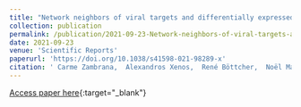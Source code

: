 ```yaml
---
title: "Network neighbors of viral targets and differentially expressed genes in COVID-19 are drug target candidates"
collection: publication
permalink: /publication/2021-09-23-Network-neighbors-of-viral-targets-and-differentially-expressed-genes-in-COVID-19-are-drug-target-candidates
date: 2021-09-23
venue: 'Scientific Reports'
paperurl: 'https://doi.org/10.1038/s41598-021-98289-x'
citation: ' Carme Zambrana,  Alexandros Xenos,  René Böttcher,  Noël Malod-Dognin,  Nataša Pržulj, &quot;Network neighbors of viral targets and differentially expressed genes in COVID-19 are drug target candidates.&quot; Scientific Reports, 2021.'
---
```

[Access paper here](https://doi.org/10.1038/s41598-021-98289-x){:target="_blank"}

